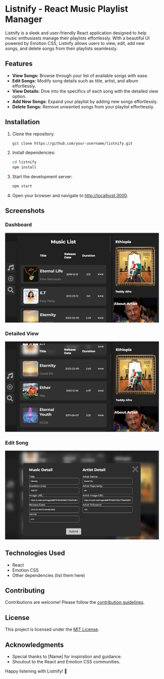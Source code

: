 # Listnify - React Music Playlist Manager

Listnify is a sleek and user-friendly React application designed to help music enthusiasts manage their playlists effortlessly. With a beautiful UI powered by Emotion CSS, Listnify allows users to view, edit, add new songs, and delete songs from their playlists seamlessly.

## Features

- **View Songs:** Browse through your list of available songs with ease.
- **Edit Songs:** Modify song details such as title, artist, and album effortlessly.
- **View Details:** Dive into the specifics of each song with the detailed view option.
- **Add New Songs:** Expand your playlist by adding new songs effortlessly.
- **Delete Songs:** Remove unwanted songs from your playlist effortlessly.

## Installation

1. Clone the repository:

   ```bash
   git clone https://github.com/your-username/listnify.git
   ```

2. Install dependencies:

   ```bash
   cd listnify
   npm install
   ```

3. Start the development server:

   ```bash
   npm start
   ```

4. Open your browser and navigate to [http://localhost:3000](http://localhost:3000).

## Screenshots

### Dashboard
![Dashboard](screenshots/landing.png)

### Detailed View
![Detailed View](screenshots/landing2.png)

### Edit Song
![Edit Song](screenshots/edit.png)

## Technologies Used

- React
- Emotion CSS
- Other dependencies (list them here)

## Contributing

Contributions are welcome! Please follow the [contribution guidelines](CONTRIBUTING.md).

## License

This project is licensed under the [MIT License](LICENSE).

## Acknowledgments

- Special thanks to [Name] for inspiration and guidance.
- Shoutout to the React and Emotion CSS communities.

Happy listening with Listnify! 🎵